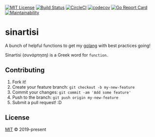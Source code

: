 [![MIT License][shield-mit]][license]
[![Build Status][shield-travis-ci]][travis-ci]
[![CircleCI][shield-circle-ci]][circle-ci]
[![codecov][shield-code-coverage]][code-coverage]
[![Go Report Card][shield-go-report-card]][go-report-card]
[![Maintainability][shield-maintainability]][maintainability]

# sinartisi

A bunch of helpful functions to get my [golang](https://golang.org/) with best
practices going!

Sinartisi (συνάρτηση) is a Greek word for `function`.

## Contributing

1. Fork it!
2. Create your feature branch: `git checkout -b my-new-feature`
3. Commit your changes: `git commit -am 'Add some feature'`
4. Push to the branch: `git push origin my-new-feature`
5. Submit a pull request! :D

## License

[MIT][license] &copy; 2019-present

[circle-ci]: https://circleci.com/gh/john-d-pelingo/sinartisi
[code-coverage]: https://codecov.io/gh/john-d-pelingo/sinartisi
[go-report-card]:
  https://goreportcard.com/badge/github.com/john-d-pelingo/sinartisi
[license]: https://github.com/john-d-pelingo/sinartisi/blob/master/LICENSE
[maintainability]:
  https://codeclimate.com/github/john-d-pelingo/sinartisi/maintainability
[shield-circle-ci]:
  https://circleci.com/gh/john-d-pelingo/sinartisi.svg?style=svg
[shield-code-coverage]:
  https://codecov.io/gh/john-d-pelingo/sinartisi/branch/master/graph/badge.svg
[shield-go-report-card]:
  https://goreportcard.com/badge/github.com/john-d-pelingo/sinartisi
[shield-maintainability]:
  https://api.codeclimate.com/v1/badges/74f7bcdee8e625088152/maintainability
[shield-mit]: https://img.shields.io/badge/License-MIT-lavender.svg
[shield-travis-ci]:
  https://travis-ci.org/john-d-pelingo/sinartisi.svg?branch=master
[travis-ci]: https://travis-ci.org/john-d-pelingo/sinartisi
